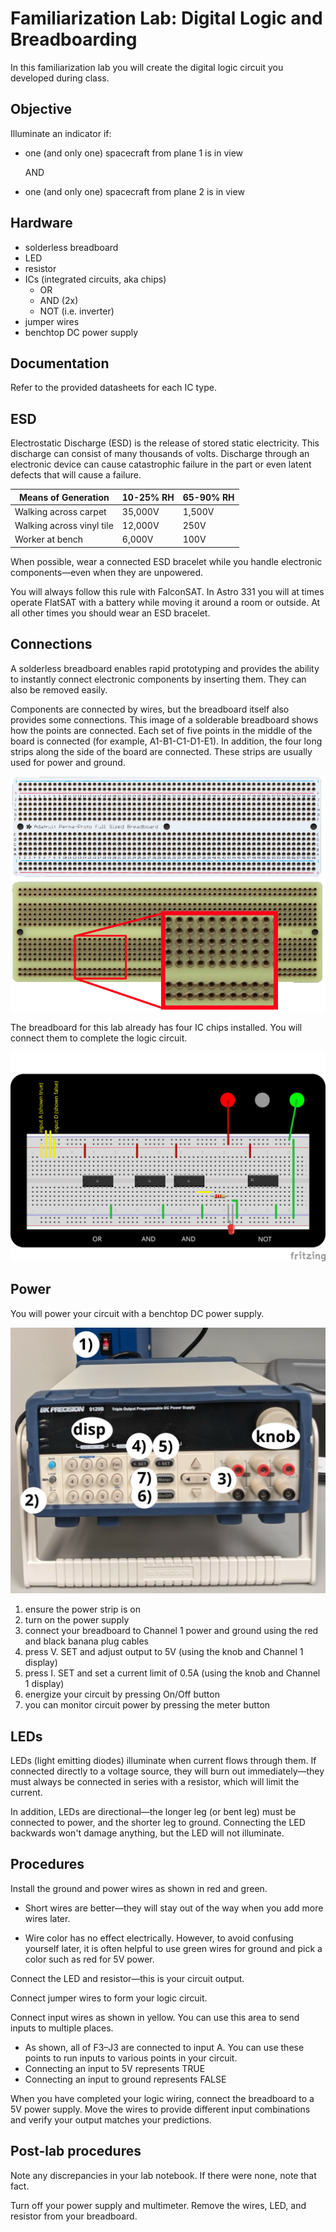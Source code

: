# Familiarization Lab: Digital Logic and Breadboarding

In this familiarization lab you will create the digital logic circuit you developed during class. 



## Objective

Illuminate an indicator if:

- one (and only one) spacecraft from plane 1 is in view

  AND

- one (and only one) spacecraft from plane 2 is in view



## Hardware

- solderless breadboard
- LED
- resistor
- ICs (integrated circuits, aka chips)
  - OR
  - AND (2x)
  - NOT (i.e. inverter)
- jumper wires
- benchtop DC power supply

## Documentation

Refer to the provided datasheets for each IC type. 



## ESD

Electrostatic Discharge (ESD) is the release of stored static  electricity. This discharge can consist of many thousands of volts. Discharge through an electronic device can cause catastrophic failure in the part or even latent defects that will cause a failure. 

| **Means of Generation**  | **10-25% RH**  | **65-90% RH**   |
| ------------------- | ------------- | ---------------- |
|Walking across carpet |35,000V|1,500V
|Walking across vinyl tile|12,000V |250V
| Worker at bench| 6,000V| 100V|

When possible, wear a connected ESD bracelet while you handle electronic components—even when they are unpowered.

You will always follow this rule with FalconSAT. In Astro 331 you will at times operate FlatSAT with a battery while moving it around a room or outside. At all other times you should wear an ESD bracelet. 



## Connections

A solderless breadboard enables rapid prototyping and provides the ability to instantly connect electronic components by inserting them. They can also be removed easily. 

Components are connected by wires, but the breadboard itself also provides some connections. This image of a solderable breadboard shows how the points are connected. Each set of five points in the middle of the board is connected (for example, A1-B1-C1-D1-E1). In addition, the four long strips along the side of the board are connected. These strips are usually used for power and ground. 

![breadboard](sources/breadboard.png)



The breadboard for this lab already has four IC chips installed. You will connect them to complete the logic circuit. 

![breadboard](sources/familiarization_bb.svg)

## Power

You will power your circuit with a benchtop DC power supply. 

![power supply](sources/power_supply.svg)

1) ensure the power strip is on
2) turn on the power supply
3) connect your breadboard to Channel 1 power and ground using the red and black banana plug cables
4) press V. SET and adjust output to 5V (using the knob and Channel 1 display)
5) press I. SET and set a current limit of 0.5A (using the knob and Channel 1 display) 
6) energize your circuit by pressing On/Off button
7) you can monitor circuit power by pressing the meter button



## LEDs

LEDs (light emitting diodes) illuminate when current flows through them. If connected directly to a voltage source, they will burn out immediately—they must always be connected in series with a resistor, which will limit the current. 

In addition, LEDs are directional—the longer leg (or bent leg) must be connected to power, and the shorter leg to ground. Connecting the LED backwards won't damage anything, but the LED will not illuminate. 



## Procedures

Install the ground and power wires as shown in red and green. 

- Short wires are better—they will stay out of the way when you add more wires later. 

- Wire color has no effect electrically. However, to avoid confusing yourself later, it is often helpful to use green wires for ground and pick a color such as red for 5V power.  


 Connect the LED and resistor—this is your circuit output. 

Connect jumper wires to form your logic circuit. 

Connect input wires as shown in yellow. You can use this area to send inputs to multiple places. 

- As shown, all of F3–J3 are connected to input A. You can use these points to run inputs to various points in your circuit. 
- Connecting an input to 5V represents TRUE
- Connecting an input to ground represents FALSE



When you have completed your logic wiring, connect the breadboard to a 5V power supply. Move the wires to provide different input combinations and verify your output matches your predictions. 



## Post-lab procedures

Note any discrepancies in your lab notebook. If there were none, note that fact. 



Turn off your power supply and multimeter. Remove the wires, LED, and resistor from your breadboard. 